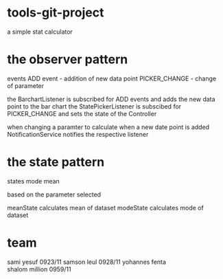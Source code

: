 # tools-git-project

a simple stat calculator

# the observer pattern

events
ADD event - addition of new data point
PICKER_CHANGE - change of parameter

the BarchartListener is subscribed for ADD events and adds the new data point to the bar chart
the StatePickerListener is subscibed for PICKER_CHANGE and sets the state of the Controller

when changing a paramter to calculate
when a new date point is added
NotificationService notifies the respective listener

# the state pattern

states
mode
mean

based on the parameter selected 

meanState calculates mean of dataset
modeState calculates mode of dataset

# team

sami yesuf      0923/11
samson leul     0928/11
yohannes fenta  
shalom million  0959/11



